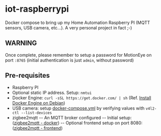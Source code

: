 # iot-raspberrypi
Docker compose to bring up my Home Automation Raspberry PI (MQTT sensors, USB camera, etc...). A very personal project in fact ;-) 

## WARNING
Once complete, please remember to setup a password for MotionEye on port `:8765` (initial authentication is just `admin`, without password)

## Pre-requisites
- Raspberry PI
- Optional static IP address. Setup: `nmtui`
- Docker Engine: `curl -sSL https://get.docker.com/ | sh` (Ref. [Install Docker Engine on Debian](https://docs.docker.com/engine/install/debian/))
- USB camera: setup [docker-compose.yml](https://github.com/mistercaste/iot-raspberrypi/blob/main/docker-compose.yml) by verifying values with `v4l2-ctl --list-devices`
- zigbee2mqtt
-- An MQTT broker configured
-- Initial setup: ([zigbee2mqtt - docker](https://www.zigbee2mqtt.io/guide/installation/02_docker.html))
-- Optional frontend setup on port 8080: ([zigbee2mqtt - frontend](https://www.zigbee2mqtt.io/guide/configuration/frontend.html))
